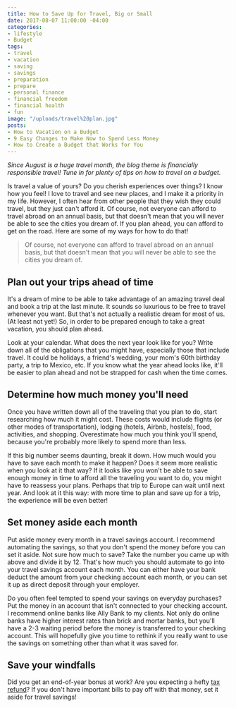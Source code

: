```yaml
---
title: How to Save Up for Travel, Big or Small
date: 2017-08-07 11:00:00 -04:00
categories:
- lifestyle
- Budget
tags:
- travel
- vacation
- saving
- savings
- preparation
- prepare
- personal finance
- financial freedom
- financial health
- fun
image: "/uploads/travel%20plan.jpg"
posts:
- How to Vacation on a Budget
- 9 Easy Changes to Make Now to Spend Less Money
- How to Create a Budget that Works for You
---
```


*Since August is a huge travel month, the blog theme is financially responsible travel! Tune in for plenty of tips on how to travel on a budget.*

Is travel a value of yours? Do you cherish experiences over things? I know how you feel! I love to travel and see new places, and I make it a priority in my life. However, I often hear from other people that they wish they could travel, but they just can't afford it. Of course, not everyone can afford to travel abroad on an annual basis, but that doesn't mean that you will never be able to see the cities you dream of. If you plan ahead, you can afford to get on the road. Here are some of my ways for how to do that!

> Of course, not everyone can afford to travel abroad on an annual basis, but that doesn't mean that you will never be able to see the cities you dream of.

## Plan out your trips ahead of time

It's a dream of mine to be able to take advantage of an amazing travel deal and book a trip at the last minute. It sounds so luxurious to be free to travel whenever you want. But that's not actually a realistic dream for most of us. (At least not yet!) So, in order to be prepared enough to take a great vacation, you should plan ahead.

Look at your calendar. What does the next year look like for you? Write down all of the obligations that you might have, especially those that include travel. It could be holidays, a friend's wedding, your mom's 60th birthday party, a trip to Mexico, etc. If you know what the year ahead looks like, it'll be easier to plan ahead and not be strapped for cash when the time comes.

## Determine how much money you'll need

Once you have written down all of the traveling that you plan to do, start researching how much it might cost. These costs would include flights (or other modes of transportation), lodging (hotels, Airbnb, hostels), food, activities, and shopping. Overestimate how much you think you'll spend, because you're probably more likely to spend more than less. 

If this big number seems daunting, break it down. How much would you have to save each month to make it happen? Does it seem more realistic when you look at it that way? If it looks like you won't be able to save enough money in time to afford all the traveling you want to do, you might have to reassess your plans. Perhaps that trip to Europe can wait until next year. And look at it this way: with more time to plan and save up for a trip, the experience will be even better!

## Set money aside each month

Put aside money every month in a travel savings account.  I recommend automating the savings, so that you don't spend the money before you can set it aside. Not sure how much to save? Take the number you came up with above and divide it by 12. That's how much you should automate to go into your travel savings account each month. You can either have your bank deduct the amount from your checking account each month, or you can set it up as direct deposit through your employer.

Do you often feel tempted to spend your savings on everyday purchases? Put the money in an account that isn't connected to your checking account. I recommend online banks like Ally Bank to my clients. Not only do online banks have higher interest rates than brick and mortar banks, but you'll have a 2-3 waiting period before the money is transferred to your checking account. This will hopefully give you time to rethink if you really want to use the savings on something other than what it was saved for. 

## Save your windfalls

Did you get an end-of-year bonus at work? Are you expecting a hefty [tax refund](https://www.maggiegermano.com/blog/heres-how-you-should-use-your-tax-refund/)? If you don't have important bills to pay off with that money, set it aside for travel savings!